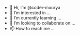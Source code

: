 - 👋 Hi, I’m @coder-mourya
- 👀 I’m interested in ...
- 🌱 I’m currently learning ...
- 💞️ I’m looking to collaborate on ...
- 📫 How to reach me ...

<!---
coder-mourya/coder-mourya is a ✨ special ✨ repository because its `README.md` (this file) appears on your GitHub profile.
You can click the Preview link to take a look at your changes.
--->
